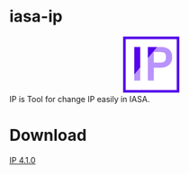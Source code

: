 # iasa-ip
<center><img src="./res/IPLogo.png" width="100" height="100"></center>
IP is Tool for change IP easily in IASA.

# Download
[IP 4.1.0](https://github.com/IASA-Null/iasa-ip/releases/tag/4.1.0)
